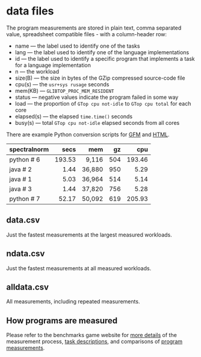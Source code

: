 data files
==========

The program measurements are stored in plain text, comma separated value, spreadsheet compatible files - with a column-header row:

- name — the label used to identify one of the tasks
- lang — the label used to identify one of the language implementations
- id — the label used to identify a specific program that implements a task for a language implementation
- n — the workload
- size(B) — the size in bytes of the GZip compressed source-code file
- cpu(s) — the `usr+sys rusage` seconds
- mem(KB) — `GLIBTOP_PROC_MEM_RESIDENT` 
- status — negative values indicate the program failed in some way
- load — the proportion of `GTop cpu not-idle` to `GTop cpu total` for each core
- elapsed(s) — the elapsed `time.time()` seconds
- busy(s) — total `GTop cpu not-idle` elapsed seconds from all cores


There are example Python conversion scripts for [GFM](https://salsa.debian.org/benchmarksgame-team/benchmarksgame/blob/master/public/data/makemd.py) and [HTML](https://salsa.debian.org/benchmarksgame-team/benchmarksgame/blob/master/public/data/makehtml.py).

| spectralnorm | secs | mem | gz | cpu | 
| :------ | -----: | -----: | -----: | -----: |  
| python&nbsp;#&nbsp;6 | 193.53 | 9,116 | 504 | 193.46 |
| java&nbsp;#&nbsp;2 | 1.44 | 36,880 | 950 | 5.29 |
| java&nbsp;#&nbsp;1 | 5.03 | 36,964 | 514 | 5.14 |
| java&nbsp;#&nbsp;3 | 1.44 | 37,820 | 756 | 5.28 |
| python&nbsp;#&nbsp;7 | 52.17 | 50,092 | 619 | 205.93 |


data.csv
--------

Just the fastest measurements at the largest measured workloads.

ndata.csv
---------

Just the fastest measurements at all measured workloads.


alldata.csv
-----------

All measurements, including repeated measurements.


How programs are measured
-------------------------

Please refer to the benchmarks game website for [more details](https://benchmarksgame-team.pages.debian.net/benchmarksgame/how-programs-are-measured.html) of the measurement process, [task descriptions](https://benchmarksgame-team.pages.debian.net/benchmarksgame/description/summary.html), and comparisons of [program measurements](https://benchmarksgame-team.pages.debian.net/benchmarksgame/which-programs-are-fastest.html).


